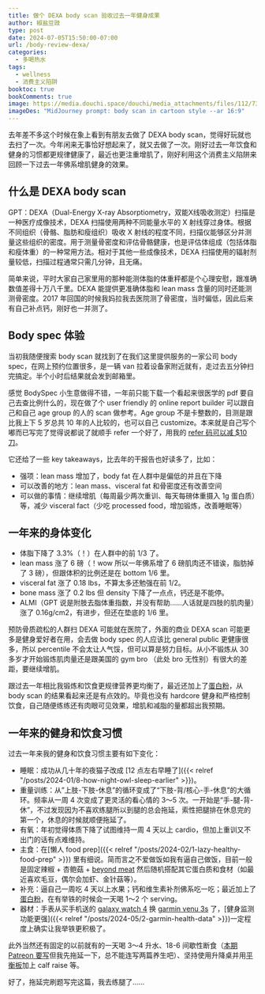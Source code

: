 ```yaml
---
title: 做个 DEXA body scan 验收过去一年健身成果
author: 椒盐豆豉
type: post
date: 2024-07-05T15:50:00-07:00
url: /body-review-dexa/
categories:
  - 多喝热水
tags:
  - wellness
  - 消费主义陷阱
booktoc: true
bookComments: true
image: https://media.douchi.space/douchi/media_attachments/files/112/736/210/093/300/388/original/00590ad6f34b8ea0.png
imageDes: "MidJourney prompt: body scan in cartoon style --ar 16:9"
---
```


去年差不多这个时候在象上看到有朋友去做了 DEXA body scan，觉得好玩就也去扫了一次。今年闲来无事恰好想起来了，就又去做了一次。刚好过去一年饮食和健身的习惯都更规律健康了，最近也更注重增肌了，刚好利用这个消费主义陷阱来回顾一下过去一年佛系增肌健身的效果。

<!--more-->

## 什么是 DEXA body scan
GPT：DEXA（Dual-Energy X-ray Absorptiometry，双能X线吸收测定）扫描是一种医疗成像技术，DEXA 扫描使用两种不同能量水平的 X 射线穿过身体。根据不同组织（骨骼、脂肪和瘦组织）吸收 X 射线的程度不同，扫描仪能够区分并测量这些组织的密度。用于测量骨密度和评估骨骼健康，也是评估体组成（包括体脂和瘦体重）的一种常用方法。相对于其他一些成像技术，DEXA 扫描使用的辐射剂量较低，扫描过程通常只需几分钟，且无痛。

简单来说，平时大家自己家里用的那种能测体脂的体重秤都是个心理安慰，跟准确数值差得十万八千里。DEXA 能提供更准确体脂和 lean mass 含量的同时还能测测骨密度。2017 年回国的时候我妈拉我去医院测了骨密度，当时偏低，因此后来有自己补点钙，刚好也一并测了。

## Body spec 体验
当初我随便搜索 body scan 就找到了在我们这里提供服务的一家公司 body spec，在网上预约位置很多，是一辆 van 拉着设备家附近就有，走过去五分钟扫完搞定。半个小时后结果就会发到邮箱里。

感觉 BodySpec 小生意做得不错，一年前只能下载一个看起来很医学的 pdf 要自己去查比例什么的，现在做了个 user friendly 的 online report builder 可以跟自己和自己 age group 的人的 scan 做参考。Age group 不是卡整数的，目测是跟比我上下 5 岁总共 10 年的人比较的，也可以自己 customize。本来就是自己写个嘟而已写完了觉得说都说了就顺手 refer 一个好了，用我的 [refer 码可以减 $10 刀](https://www.bodyspec.com/r/F8XPXY)。

它还给了一些 key takeaways，比去年的干报告也好读多了，比如：
- 强项：lean mass 增加了，body fat 在人群中是偏低的并且在下降
- 可以改善的地方：lean mass、visceral fat 和骨密度还有改善空间
- 可以做的事情：继续增肌（每周最少两次重训、每天每磅体重摄入 1g 蛋白质）等，减少 visceral fact（少吃 processed food，增加锻炼，改善睡眠等）

## 一年来的身体变化
- 体脂下降了 3.3%（！）在人群中的前 1/3 了。
- lean mass 涨了 6 磅（！wow 所以一年佛系增了 6 磅肌肉还不错诶，脂肪掉了 3 磅），但跟体积的比例还是在 bottom 1/6 里。
- visceral fat 涨了 0.18 lbs，不算太多还勉强在前 1/2。
- bone mass 涨了 0.2 lbs 但 density 下降了一点点，钙还是不能停。
- ALMI（GPT 说是附肢去脂体重指数，并没有帮助……人话就是四肢的肌肉量）涨了 0.16g/cm2，有进步，但还在垫底的 1/6 里。

预防骨质疏松的人群扫 DEXA 可能就在医院了，外面的商业 DEXA scan 可能更多是健身爱好者在用，会去做 body spec 的人应该比 general public 更健康很多，所以 percentile 不会太让人气馁，但可以算是努力目标。从小不锻炼从 30 多岁才开始锻炼肌肉量还是跟美国的 gym bro （此处 bro 无性别）有很大的差距，要继续增肌。

跟过去一年相比我锻炼和饮食更规律营养更均衡了，最近还加上了[蛋白粉](https://amzn.to/4eCArj0)，从 body scan 的结果看起来还是有点效的。毕竟也没有 hardcore 健身和严格控制饮食，自己随便练练还有肉眼可见效果，增肌和减脂的量都超出我预期。

## 一年来的健身和饮食习惯
过去一年来我的健身和饮食习惯主要有如下变化：
- 睡眠：成功从几十年的夜猫子改成 [12 点左右早睡了]({{< relref "/posts/2024-01/8-how-night-owl-sleep-earlier" >}})。
- 重量训练：从”上肢-下肢-休息”的循环变成了“下肢-背/核心-手-休息”的大循环。频率从一周 4 次变成了更灵活的看心情的 3～5 次。一开始是“手-腿-背-休”，不过发现因为不喜欢练腿所以到腿的总会拖延，索性把腿排在休息完的第一个，休息的时候就顺便拖延了。
- 有氧：年初觉得体质下降了试图维持一周 4 天以上 cardio，但加上重训又不出门的话有点难维持。
- 主食：在[懒人 food prep]({{< relref "/posts/2024-02/1-lazy-healthy-food-prep" >}}) 里有细说。简而言之不爱做饭如我有逼自己做饭，目前一般是固定辣椒 + 杏鲍菇 + [beyond meat](https://amzn.to/3XONjwr) 然后随机搭配其它蛋白质和食材（如最近喜欢毛豆，偶尔会加虾、金针菇等）。
- 补充：逼自己一周吃 4 天以上水果；钙和维生素补剂佛系吃一吃；最近加上了[蛋白粉](https://amzn.to/4eCArj0)，在有举铁的时候会一天喝 1～2 个 serving。
- 器材：手表从买手机送的 [galaxy watch 4](https://amzn.to/3zzMNIU) 换 [garmin venu 3s](https://amzn.to/3UKNh6P) 了，[健身监测功能更强]({{< relref "/posts/2024-05/2-garmin-health-data" >}})一定程度上确实让我举铁更积极了。

此外当然还有固定的以前就有的一天喝 3～4 升水、18-6 间歇性断食（[本期 Patreon 要写](https://www.patreon.com/posts/2024-nian-7-yue-105780301)但我先拖延一下，总不能连写两篇养生吧）、坚持使用升降桌并用[平衡板](https://amzn.to/3VQVwOk)加上 calf raise 等。

好了，拖延完刷题写完这篇，我去练腿了…… 
